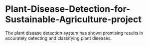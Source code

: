 # Plant-Disease-Detection-for-Sustainable-Agriculture-project
The plant disease detection system has shown promising results in accurately detecting and classifying plant diseases. 
